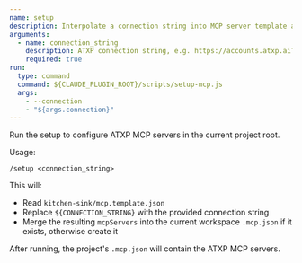 ```yaml
---
name: setup
description: Interpolate a connection string into MCP server template and merge into project .mcp.json
arguments:
  - name: connection_string
    description: ATXP connection string, e.g. https://accounts.atxp.ai?...
    required: true
run:
  type: command
  command: ${CLAUDE_PLUGIN_ROOT}/scripts/setup-mcp.js
  args:
    - --connection
    - "${args.connection}"
---
```


Run the setup to configure ATXP MCP servers in the current project root.

Usage:

```
/setup <connection_string>
```

This will:

- Read `kitchen-sink/mcp.template.json`
- Replace `${CONNECTION_STRING}` with the provided connection string
- Merge the resulting `mcpServers` into the current workspace `.mcp.json` if it exists, otherwise create it

After running, the project's `.mcp.json` will contain the ATXP MCP servers.

